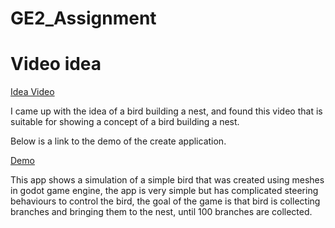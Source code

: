 # GE2_Assignment

# Video idea

[Idea Video](https://www.youtube.com/watch?v=7EPJEg6R3SM&t)

I came up with the idea of a bird building a nest, and found this video that is suitable for showing a concept of a bird building a nest.

Below is a link to the demo of the create application.

[Demo](https://youtu.be/7b0iva2pY-w)

This app shows a simulation of a simple bird that was created using meshes in godot game engine, the app is very simple but has complicated steering behaviours to control the bird, the goal of the game is that bird is collecting branches and bringing them to the nest, until 100 branches are collected.
